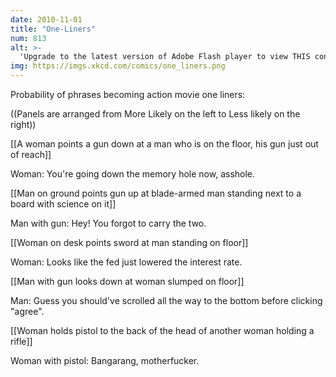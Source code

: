```yaml
---
date: 2010-11-01
title: "One-Liners"
num: 813
alt: >-
  'Upgrade to the latest version of Adobe Flash player to view THIS content, bitch.' ::triggers detonator::
img: https://imgs.xkcd.com/comics/one_liners.png
---
```

Probability of phrases becoming action movie one liners:

((Panels are arranged from More Likely on the left to Less likely on the right))

[[A woman points a gun down at a man who is on the floor, his gun just out of reach]]

Woman: You're going down the memory hole now, asshole.

[[Man on ground points gun up at blade-armed man standing next to a board with science on it]]

Man with gun: Hey! You forgot to carry the two.

[[Woman on desk points sword at man standing on floor]]

Woman: Looks like the fed just lowered the interest rate.

[[Man with gun looks down at woman slumped on floor]]

Man: Guess you should've scrolled all the way to the bottom before clicking "agree".

[[Woman holds pistol to the back of the head of another woman holding a rifle]]

Woman with pistol: Bangarang, motherfucker.

